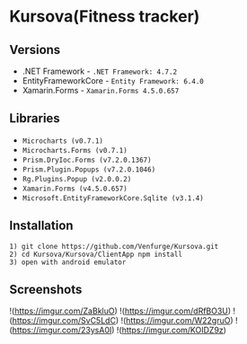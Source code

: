 # Kursova(Fitness tracker)

## Versions

- .NET Framework - `.NET Framework: 4.7.2`
- EntityFrameworkCore - `Entity Framework: 6.4.0`
- Xamarin.Forms - `Xamarin.Forms 4.5.0.657`

## Libraries

- `Microcharts (v0.7.1)`
- `Microcharts.Forms (v0.7.1)`
- `Prism.DryIoc.Forms (v7.2.0.1367)` 
- `Prism.Plugin.Popups (v7.2.0.1046)`
- `Rg.Plugins.Popup (v2.0.0.2)`
- `Xamarin.Forms (v4.5.0.657)`
- `Microsoft.EntityFrameworkCore.Sqlite (v3.1.4)`

## Installation

```
1) git clone https://github.com/Venfurge/Kursova.git
2) cd Kursova/Kursova/ClientApp npm install
3) open with android emulator
```

## Screenshots
!(https://imgur.com/ZaBkluO)
!(https://imgur.com/dRfBO3U)
!(https://imgur.com/SvC5LdC)
!(https://imgur.com/W22gruO)
!(https://imgur.com/23ysA0I)
!(https://imgur.com/KOIDZ9z)
